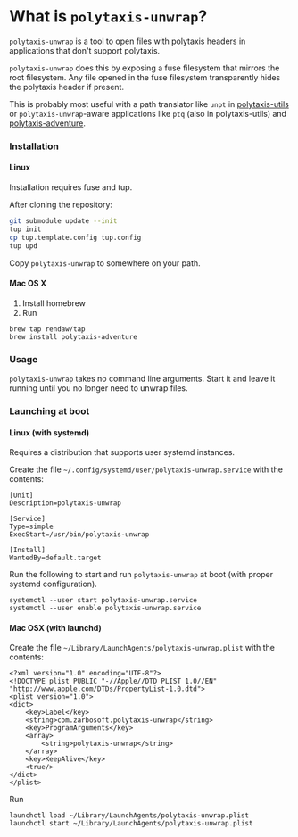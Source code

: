 # What is `polytaxis-unwrap`?

`polytaxis-unwrap` is a tool to open files with polytaxis headers in applications that don't support polytaxis.

`polytaxis-unwrap` does this by exposing a fuse filesystem that mirrors the root filesystem.  Any file opened in the fuse filesystem transparently hides the polytaxis header if present.

This is probably most useful with a path translator like `unpt` in [polytaxis-utils](https://github.com/Rendaw/polytaxis-utils) or `polytaxis-unwrap`-aware applications like `ptq` (also in polytaxis-utils) and [polytaxis-adventure](https://github.com/Rendaw/ptadventure).

### Installation

#### Linux
Installation requires fuse and tup.

After cloning the repository:
```bash
git submodule update --init
tup init
cp tup.template.config tup.config
tup upd
```

Copy `polytaxis-unwrap` to somewhere on your path.

#### Mac OS X

1. Install homebrew
2. Run
```
brew tap rendaw/tap
brew install polytaxis-adventure
```

### Usage

`polytaxis-unwrap` takes no command line arguments.  Start it and leave it running until you no longer need to unwrap files.

### Launching at boot

#### Linux (with systemd)

Requires a distribution that supports user systemd instances.

Create the file `~/.config/systemd/user/polytaxis-unwrap.service` with the contents:
```
[Unit]
Description=polytaxis-unwrap

[Service]
Type=simple
ExecStart=/usr/bin/polytaxis-unwrap

[Install]
WantedBy=default.target
```

Run the following to start and run `polytaxis-unwrap` at boot (with proper systemd configuration).
```
systemctl --user start polytaxis-unwrap.service
systemctl --user enable polytaxis-unwrap.service
```

#### Mac OSX (with launchd)

Create the file `~/Library/LaunchAgents/polytaxis-unwrap.plist` with the contents:
```
<?xml version="1.0" encoding="UTF-8"?>
<!DOCTYPE plist PUBLIC "-//Apple//DTD PLIST 1.0//EN" "http://www.apple.com/DTDs/PropertyList-1.0.dtd">
<plist version="1.0">
<dict>
    <key>Label</key>
    <string>com.zarbosoft.polytaxis-unwrap</string>
    <key>ProgramArguments</key>
    <array>
        <string>polytaxis-unwrap</string>
    </array>
    <key>KeepAlive</key>
    <true/>
</dict>
</plist>
```

Run
```
launchctl load ~/Library/LaunchAgents/polytaxis-unwrap.plist
launchctl start ~/Library/LaunchAgents/polytaxis-unwrap.plist
```

